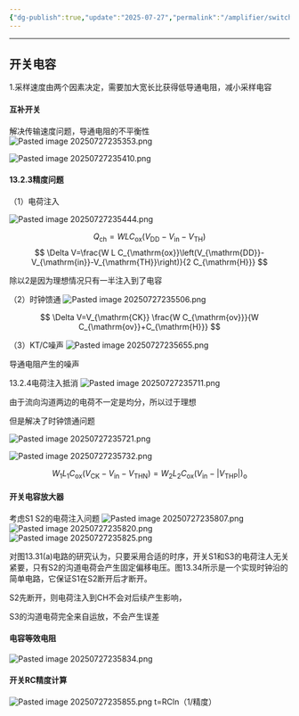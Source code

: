 ```yaml
---
{"dg-publish":true,"update":"2025-07-27","permalink":"/amplifier/switching-cap/","dgPassFrontmatter":true,"noteIcon":"","created":"2025-07-27T19:44:00.273+08:00","updated":"2025-07-29T00:09:04.209+08:00"}
---
```


---
开关电容
--

1.采样速度由两个因素决定，需要加大宽长比获得低导通电阻，减小采样电容

#### 互补开关

解决传输速度问题，导通电阻的不平衡性
![Pasted image 20250727235353.png](/img/user/attachments/Pasted%20image%2020250727235353.png)

![Pasted image 20250727235410.png](/img/user/attachments/Pasted%20image%2020250727235410.png)


#### 13.2.3精度问题

（1）电荷注入

![Pasted image 20250727235444.png](/img/user/attachments/Pasted%20image%2020250727235444.png)


$$
Q_{\mathrm{ch}}=W L C_{\mathrm{ox}}\left(V_{\mathrm{DD}}-V_{\mathrm{in}}-V_{\mathrm{TH}}\right)
$$
$$
\Delta V=\frac{W L C_{\mathrm{ox}}\left(V_{\mathrm{DD}}-V_{\mathrm{in}}-V_{\mathrm{TH}}\right)}{2 C_{\mathrm{H}}}
$$


除以2是因为理想情况只有一半注入到了电容

（2）时钟馈通
![Pasted image 20250727235506.png](/img/user/attachments/Pasted%20image%2020250727235506.png)

$$
\Delta V=V_{\mathrm{CK}} \frac{W C_{\mathrm{ov}}}{W C_{\mathrm{ov}}+C_{\mathrm{H}}}
$$


（3）KT/C噪声
![Pasted image 20250727235655.png](/img/user/attachments/Pasted%20image%2020250727235655.png)


导通电阻产生的噪声

13.2.4电荷注入抵消
![Pasted image 20250727235711.png](/img/user/attachments/Pasted%20image%2020250727235711.png)


由于流向沟道两边的电荷不一定是均分，所以过于理想

但是解决了时钟馈通问题

![Pasted image 20250727235721.png](/img/user/attachments/Pasted%20image%2020250727235721.png)

![Pasted image 20250727235732.png](/img/user/attachments/Pasted%20image%2020250727235732.png)

$$
W_{1} L_{1} C_{\mathrm{ox}}\left(V_{\mathrm{CK}}-V_{\mathrm{in}}-V_{\mathrm{THN}}\right)=W_{2} L_{2} C_{\mathrm{ox}}\left(V_{\mathrm{in}}-\left|V_{\mathrm{THP}}\right|\right)_{\mathrm{o}}
$$


#### 开关电容放大器

考虑S1 S2的电荷注入问题
![Pasted image 20250727235807.png](/img/user/attachments/Pasted%20image%2020250727235807.png)
![Pasted image 20250727235820.png](/img/user/attachments/Pasted%20image%2020250727235820.png)
![Pasted image 20250727235825.png](/img/user/attachments/Pasted%20image%2020250727235825.png)


对图13.31(a)电路的研究认为，只要采用合适的时序，开关S1和S3的电荷注人无关紧要，只有S2的沟道电荷会产生固定偏移电压。图13.34所示是一个实现时钟沿的简单电路，它保证S1在S2断开后才断开。

S2先断开，则电荷注入到CH不会对后续产生影响，

S3的沟道电荷完全来自运放，不会产生误差

#### 电容等效电阻

![Pasted image 20250727235834.png](/img/user/attachments/Pasted%20image%2020250727235834.png)

#### 开关RC精度计算

![Pasted image 20250727235855.png](/img/user/attachments/Pasted%20image%2020250727235855.png)
t=RCln（1/精度）